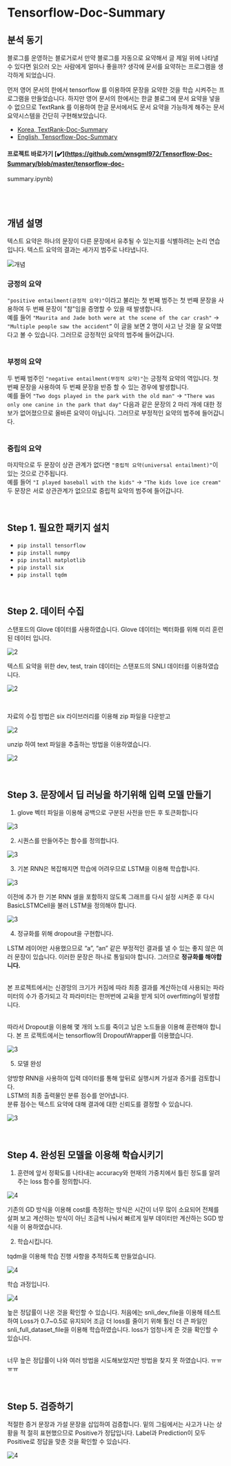 # Tensorflow-Doc-Summary


## 분석 동기

블로그를 운영하는 블로거로서 만약 블로그를 자동으로 요약해서 글 제일 위에 나타낼 수 있다면
읽으러 오는 사람에게 얼마나 좋을까? 생각에 문서를 요약하는 프로그램을 생각하게 되었습니다.<br/>

먼저 영어 문서의 한에서 tensorflow 를 이용하여 문장을 요약한 것을 학습 시켜주는 프로그램을
만들었습니다. 하지만 영어 문서의 한에서는 한글 블로그에 문서 요약을 넣을 수 없으므로
TextRank 를 이용하여 한글 문서에서도 문서 요약을 가능하게 해주는 문서요약시스템을 간단히
구현해보았습니다.

* [Korea, TextRank-Doc-Summary](https://github.com/wnsgml972/TextRank-Doc-Summary)
* [English, Tensorflow-Doc-Summary](https://github.com/wnsgml972/Tensorflow-Doc-Summary)

####  프로젝트 바로가기 [:heavy_check_mark:](https://github.com/wnsgml972/Tensorflow-Doc-Summary/blob/master/tensorflow-doc-
summary.ipynb)

<br/><br/>

## 개념 설명

텍스트 요약은 하나의 문장이 다른 문장에서 유추될 수 있는지를 식별하려는 논리 연습입니다.
텍스트 요약의 결과는 세가지 범주로 나타냅니다.

![개념](/img/1.png)

### 긍정의 요약

``"positive entailment(긍정적 요약)"``이라고 불리는 첫 번째 범주는 첫 번째 문장을 사용하여 두
번째 문장이 "참"임을 증명할 수 있을 때 발생합니다. <br/>
예를 들어 ``"Maurita and Jade both were at the scene of the car crash"`` ->
``"Multiple people saw the accident”`` 이 글을 보면 2 명이 사고 난 것을 잘 요약했다고 볼 수
있습니다. 그러므로 긍정적인 요약의 범주에 들어갑니다. <br/><br/>

### 부정의 요약

두 번째 범주인 ``"negative entailment(부정적 요약)"``는 긍정적 요약의 역입니다. 첫 번째 문장을
사용하여 두 번째 문장을 반증 할 수 있는 경우에 발생합니다. <br/>
예를 들어 ``"Two dogs played in the park with the old man"`` -> ``"There was only one canine in
the park that day"`` 다음과 같은 문장의 2 마리 개에 대한 정보가 없어졌으므로 올바른 요약이
아닙니다. 그러므로 부정적인 요약의 범주에 들어갑니다. <br/><br/>

### 중립의 요약

마지막으로 두 문장이 상관 관계가 없다면 ``"중립적 요약(universal entailment)"``이 있는 것으로
간주됩니다. <br/>
예를 들어 ``"I played baseball with the kids"`` -> ``"The kids love ice cream"`` 두 문장은 서로
상관관계가 없으므로 중립적 요약의 범주에 들어갑니다.

<br/>

## Step 1. 필요한 패키지 설치

* ``pip install tensorflow``
* ``pip install numpy``
* ``pip install matplotlib``
* ``pip install six``
* ``pip install tqdm``

<br/>

## Step 2. 데이터 수집

스탠포드의 Glove 데이터를 사용하였습니다. Glove 데이터는 벡터화를 위해 미리 훈련된 데이터
입니다.

![2](/img/2.png)

텍스트 요약을 위한 dev, test, train 데이터는 스탠포드의 SNLI 데이터를 이용하였습니다.

![2](/img/3.png)

<br/>

자료의 수집 방법은 six 라이브러리를 이용해 zip 파일을 다운받고

![2](/img/4.png)

unzip 하여 text 파일을 추출하는 방법을 이용하였습니다.

![2](/img/5.png)

<br/>

## Step 3. 문장에서 딥 러닝을 하기위해 입력 모델 만들기

1. glove 벡터 파일을 이용해 공백으로 구분된 사전을 만든 후 토큰화합니다

![3](/img/6.png)

2. 시퀀스를 만들어주는 함수를 정의합니다.

![3](/img/7.png)

3. 기본 RNN은 복잡해지면 학습에 어려우므로 LSTM을 이용해 학습합니다.

![3](/img/8.png)

이전에 추가 한 기본 RNN 셀을 포함하지 않도록 그래프를 다시 설정 시켜준 후 다시
BasicLSTMCell을 불러 LSTM을 정의해야 합니다.

![3](/img/9.png)

4. 정규화를 위해 dropout을 구현합니다.

LSTM 레이어만 사용했으므로 “a”, “an” 같은 부정적인 결과를 낼 수 있는 좋지 않은 여러 문장이
있습니다. 이러한 문장은 하나로 통일되야 합니다. 그러므로 __정규화를 해야합니다.__ <br/><br/>

본 프로젝트에서는 신경망의 크기가 커짐에 따라 최종 결과를 계산하는데 사용되는 파라미터의
수가 증가되고 각 파라미터는 한꺼번에 교육을 받게 되어 overfitting이 발생합니다. <br/><br/>

따라서 Dropout을 이용해 몇 개의 노드를 죽이고 남은 노드들을 이용해 훈련해야 합니다. 본 프
로젝트에서는 tensorflow의 DropoutWrapper를 이용했습니다.

![3](/img/10.png)

5. 모델 완성

양방향 RNN을 사용하여 입력 데이터를 통해 앞뒤로 실행시켜 가설과 증거를 검토합니다. <br/>
LSTM의 최종 출력물인 분류 점수를 얻어냅니다. <br/>
분류 점수는 텍스트 요약에 대해 결과에 대한 신뢰도를 결정할 수 있습니다.

![3](/img/11.png)

<br/>

## Step 4. 완성된 모델을 이용해 학습시키기

1. 훈련에 앞서 정확도를 나타내는 accuracy와 현재의 가중치에서 틀린 정도를 알려주는
loss 함수를 정의합니다.

![4](/img/12.png)

기존의 GD 방식을 이용해 cost를 측정하는 방식은 시간이 너무 많이 소요되어 전체를 살펴
보고 계산하는 방식이 아닌 조금씩 나눠서 빠르게 일부 데이터만 계산하는 SGD 방식을 이
용하였습니다.

2. 학습시킵니다.

tqdm을 이용해 학습 진행 사항을 추적하도록 만들었습니다.

![4](/img/13.png)

학습 과정입니다.

![4](/img/14.png)

높은 정답률이 나온 것을 확인할 수 있습니다. 처음에는 snli_dev_file을 이용해 테스트하여 Loss가
0.7~0.5로 유지되어 조금 더 loss를 줄이기 위해 훨신 더 큰 파일인 snli_full_dataset_file을 이용해
학습하였습니다. loss가 엄청나게 준 것을 확인할 수 있습니다. <br/><br/>

너무 높은 정답률이 나와 여러 방법을 시도해보았지만 방법을 찾지 못 하였습니다. ㅠㅠㅠㅠ

<br/>

## Step 5. 검증하기

적절한 증거 문장과 가설 문장을 삽입하여 검증합니다. 밑의 그림에서는 사고가 나는 상황을 적
절히 표현했으므로 Positive가 정답입니다. Label과 Prediction이 모두 Positive로 정답을 맞춘 것을
확인할 수 있습니다.

![4](/img/15.png)
